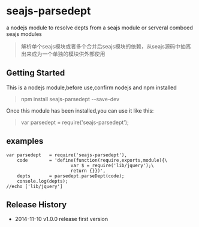 seajs-parsedept
===============

a nodejs module to resolve depts from a seajs module or serveral comboed seajs modules 

>解析单个seajs模块或者多个合并后seajs模块的依赖，从seajs源码中抽离出来成为一个单独的模块供外部使用

Getting Started
--------------

This is a nodejs module,before use,confirm nodejs and npm installed

>npm install seajs-parsedept --save-dev

Once this module has been installed,you can use it like this:

>var parsedept = require('seajs-parsedept');

examples
--------------


	var	parsedept	= require('seajs-parsedept'),
		code		= 'define(function(require,exports,module){\
							var $ = require('lib/jquery');\
							return {}})',
		depts		= parsedept.parseDept(code);
		console.log(depts);
	//echo ['lib/jquery']

Release History
--------------
*	2014-11-10	v1.0.0 release first version


	


